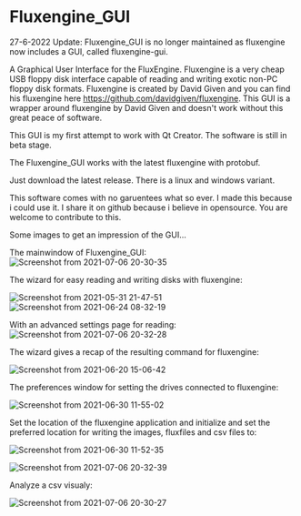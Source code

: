 # Fluxengine_GUI

27-6-2022 Update: Fluxengine_GUI is no longer maintained as fluxengine now includes a GUI, called fluxengine-gui.

A Graphical User Interface for the FluxEngine. Fluxengine is a very cheap USB floppy disk interface capable of reading and writing exotic non-PC floppy disk formats.
Fluxengine is created by David Given and you can find his fluxengine here https://github.com/davidgiven/fluxengine.
This GUI is a wrapper around fluxengine by David Given and doesn't work without this great peace of software.

This GUI is my first attempt to work with Qt Creator. The software is still in beta stage.

The Fluxengine_GUI works with the latest fluxengine with protobuf.

Just download the latest release. There is a linux and windows variant.

This software comes with no garuentees what so ever. I made this because i could use it.
I share it on github because i believe in opensource. You are welcome to contribute to this.

Some images to get an impression of the GUI...

The mainwindow of Fluxengine_GUI:
![Screenshot from 2021-07-06 20-30-35](https://user-images.githubusercontent.com/14984509/124649698-1e9e8580-de99-11eb-951c-2204a0d8be9c.png)


The wizard for easy reading and writing disks with fluxengine:

![Screenshot from 2021-05-31 21-47-51](https://user-images.githubusercontent.com/14984509/120235278-f8624600-c259-11eb-8a21-fd52ad9493f8.png)
![Screenshot from 2021-06-24 08-32-19](https://user-images.githubusercontent.com/14984509/123220110-ea58bb80-d4cd-11eb-888d-00556fb47ff0.png)

With an advanced settings page for reading:
![Screenshot from 2021-07-06 20-32-28](https://user-images.githubusercontent.com/14984509/124649942-6fae7980-de99-11eb-9c8d-1bd62fbbfcd1.png)

The wizard gives a recap of the resulting command for fluxengine:

![Screenshot from 2021-06-20 15-06-42](https://user-images.githubusercontent.com/14984509/122675338-38717480-d1d9-11eb-8906-b6f5504a2cd0.png)

The preferences window for setting the drives connected to fluxengine:

![Screenshot from 2021-06-30 11-55-02](https://user-images.githubusercontent.com/14984509/123941055-15de1900-d99a-11eb-8d6a-daba5c715481.png)

Set the location of the fluxengine application and initialize and set the preferred location for writing the images, fluxfiles  and csv files to:

![Screenshot from 2021-06-30 11-52-35](https://user-images.githubusercontent.com/14984509/123940812-d3b4d780-d999-11eb-84b3-87e68bcf5d4d.png)

![Screenshot from 2021-07-06 20-32-39](https://user-images.githubusercontent.com/14984509/124649964-7937e180-de99-11eb-9bbf-7d6cd4abfde6.png)


Analyze a csv visualy:

![Screenshot from 2021-07-06 20-30-27](https://user-images.githubusercontent.com/14984509/124649735-29591a80-de99-11eb-99c1-01e8f6823371.png)






